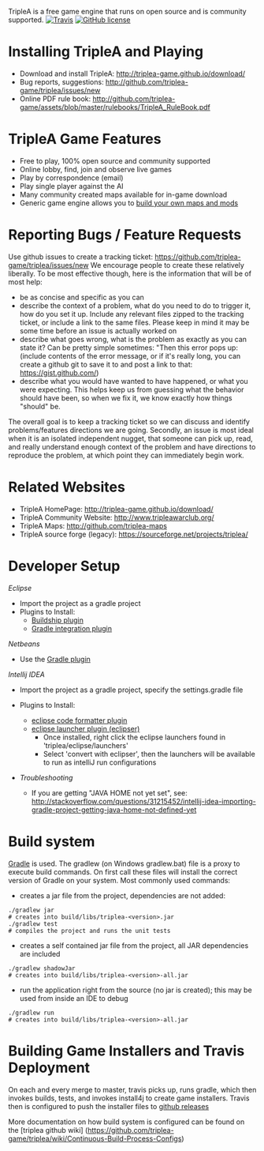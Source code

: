 TripleA is a free game engine that runs on open source and is community supported. 
[![Travis](https://img.shields.io/travis/ajoberstar/gradle-git.svg?style=flat-square)](https://travis-ci.org/triplea-game/triplea) [![GitHub license](https://img.shields.io/aur/license/yaourt.svg?style=flat-square)](https://github.com/triplea-game/triplea/blob/master/license/gpl.txt)


Installing TripleA and Playing
==============================
- Download and install TripleA: http://triplea-game.github.io/download/
- Bug reports, suggestions: http://github.com/triplea-game/triplea/issues/new
- Online PDF rule book: http://github.com/triplea-game/assets/blob/master/rulebooks/TripleA_RuleBook.pdf


TripleA Game Features
=====================
- Free to play, 100% open source and community supported
- Online lobby, find, join and observe live games
- Play by correspondence (email)
- Play single player against the AI
- Many community created maps available for in-game download
- Generic game engine allows you to [build your own maps and mods](https://github.com/triplea-maps/Project)

Reporting Bugs / Feature Requests
=================================
Use github issues to create a tracking ticket: https://github.com/triplea-game/triplea/issues/new
We encourage people to create these relatively liberally. To be most effective though, here is the information that will be of most help:
- be as concise and specific as you can
- describe the context of a problem, what do you need to do to trigger it, how do you set it up. Include any relevant files zipped to the tracking ticket, or include a link to the same files. Please keep in mind it may be some time before an issue is actually worked on
- describe what goes wrong, what is the problem as exactly as you can state it? Can be pretty simple sometimes: "Then this error pops up: (include contents of the error message, or if it's really long, you can create a github git to save it to and post a link to that: https://gist.github.com/)
- describe what you would have wanted to have happened, or what you were expecting. This helps keep us from guessing what the behavior should have been, so when we fix it, we know exactly how things "should" be.

The overall goal is to keep a tracking ticket so we can discuss and identify problems/features directions we are going. Secondly, an issue is most ideal when it is an isolated independent nugget, that someone can pick up, read, and really understand enough context of the problem and have directions to reproduce the problem, at which point they can immediately begin work.


Related Websites
================
- TripleA HomePage: http://triplea-game.github.io/download/
- TripleA Community Website: http://www.tripleawarclub.org/
- TripleA Maps: http://github.com/triplea-maps
- TripleA source forge (legacy): https://sourceforge.net/projects/triplea/


Developer Setup
=================
*Eclipse*
  - Import the project as a gradle project
  - Plugins to Install:
    - [Buildship plugin](https://github.com/eclipse/buildship/blob/master/docs/user/Installation.md)
    - [Gradle integration plugin](https://marketplace.eclipse.org/content/buildship-gradle-integration)

*Netbeans*
  - Use the [Gradle plugin](http://plugins.netbeans.org/plugin/44510/gradle-support)

*Intellij IDEA*
  - Import the project as a gradle project, specify the settings.gradle file
  - Plugins to Install:
    - [eclipse code formatter plugin](https://plugins.jetbrains.com/plugin/6546)
    - [eclipse launcher plugin (eclipser)](https://plugins.jetbrains.com/plugin/7153?pr=idea)
      - Once installed, right click the eclipse launchers found in 'triplea/eclipse/launchers'
      - Select 'convert with eclipser', then the launchers will be available to run as intelliJ run configurations

  - *Troubleshooting*
    - If you are getting "JAVA HOME not yet set", see: http://stackoverflow.com/questions/31215452/intellij-idea-importing-gradle-project-getting-java-home-not-defined-yet

 
Build system
============

[Gradle](http://gradle.org) is used. The gradlew (on Windows gradlew.bat) file is a proxy to execute build commands. 
On first call these files will install the correct version of Gradle on your system. Most commonly used commands:

* creates a jar file from the project, dependencies are not added:
```
./gradlew jar
# creates into build/libs/triplea-<version>.jar
./gradlew test
# compiles the project and runs the unit tests
```

* creates a self contained jar file from the project, all JAR dependencies are included
```
./gradlew shadowJar
# creates into build/libs/triplea-<version>-all.jar
```
* run the application right from the source (no jar is created); this may be used from inside an IDE to debug
```
./gradlew run
# creates into build/libs/triplea-<version>-all.jar
```

Building Game Installers and Travis Deployment
==============================================

On each and every merge to master, travis picks up, runs gradle, which then invokes builds, tests, and invokes install4j to create game installers. Travis then is configured to push the installer files to [github releases ](https://github.com/triplea-game/triplea/releases)

More documentation on how build system is configured can be found on the [triplea github wiki]
(https://github.com/triplea-game/triplea/wiki/Continuous-Build-Process-Configs)
